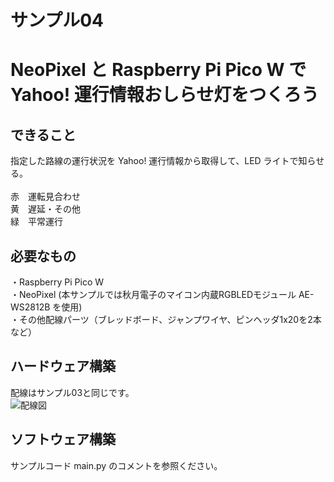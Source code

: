 # サンプル04
# NeoPixel と Raspberry Pi Pico W で Yahoo! 運行情報おしらせ灯をつくろう

## できること
指定した路線の運行状況を Yahoo! 運行情報から取得して、LED ライトで知らせる。 \
\
赤　運転見合わせ\
黄　遅延・その他\
緑　平常運行

## 必要なもの
・Raspberry Pi Pico W\
・NeoPixel (本サンプルでは秋月電子のマイコン内蔵RGBLEDモジュール AE-WS2812B を使用)\
・その他配線パーツ（ブレッドボード、ジャンプワイヤ、ピンヘッダ1x20を2本 など）

## ハードウェア構築
配線はサンプル03と同じです。\
![配線図](https://github.com/user-attachments/assets/62dce2c3-d421-4cd9-8903-2a711e0763c0)

## ソフトウェア構築
サンプルコード main.py のコメントを参照ください。

